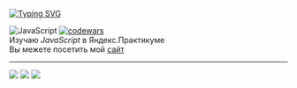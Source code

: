 [![Typing SVG](https://readme-typing-svg.herokuapp.com?font=Roboto&pause=1000&color=F661BEF3&background=2A2836&center=%D0%B8%D1%81%D1%82%D0%B8%D0%BD%D0%BD%D1%8B%D0%B9&vCenter=%D0%B8%D1%81%D1%82%D0%B8%D0%BD%D0%BD%D1%8B%D0%B9&multiline=true&repeat=%D0%B8%D1%81%D1%82%D0%B8%D0%BD%D0%BD%D1%8B%D0%B9&width=680&height=70&lines=%D0%9F%D1%80%D0%B8%D0%B2%D0%B5%D1%82!+%D0%9C%D0%B5%D0%BD%D1%8F+%D0%B7%D0%BE%D0%B2%D1%83%D1%82+%D0%90%D1%80%D1%82%D0%B5%D0%BC;%D0%AF+%D0%BD%D0%B0%D1%87%D0%B8%D0%BD%D0%B0%D1%8E%D1%89%D0%B8%D0%B9+%D0%B2%D0%B5%D0%B1-%D1%80%D0%B0%D0%B7%D1%80%D0%B0%D0%B1%D0%BE%D1%82%D1%87%D0%B8%D0%BA)](https://git.io/typing-svg)

![JavaScript](https://img.shields.io/badge/javascript-%23323330.svg?style=for-the-badge&logo=javascript&logoColor=%23F7DF1E) [![codewars](https://www.codewars.com/users/ArtemMazin/badges/micro)](https://www.codewars.com/users/ArtemMazin)  
Изучаю *JavaScript* в Яндекс.Практикуме  
Вы межете посетить мой [сайт](https://artem-mazin.online/)
-  -  -


![](https://github-profile-summary-cards.vercel.app/api/cards/profile-details?username=ArtemMazin&theme=dracula)
![](https://github-profile-summary-cards.vercel.app/api/cards/most-commit-language?username=ArtemMazin&theme=dracula)
![](https://github-profile-summary-cards.vercel.app/api/cards/stats?username=ArtemMazin&theme=dracula)
